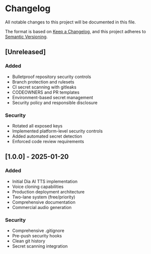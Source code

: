 # Changelog

All notable changes to this project will be documented in this file.

The format is based on [Keep a Changelog](https://keepachangelog.com/en/1.0.0/),
and this project adheres to [Semantic Versioning](https://semver.org/spec/v2.0.0.html).

## [Unreleased]

### Added
- Bulletproof repository security controls
- Branch protection and rulesets
- CI secret scanning with gitleaks
- CODEOWNERS and PR templates
- Environment-based secret management
- Security policy and responsible disclosure

### Security
- Rotated all exposed keys
- Implemented platform-level security controls
- Added automated secret detection
- Enforced code review requirements

## [1.0.0] - 2025-01-20

### Added
- Initial Dia AI TTS implementation
- Voice cloning capabilities
- Production deployment architecture
- Two-lane system (free/priority)
- Comprehensive documentation
- Commercial audio generation

### Security
- Comprehensive .gitignore
- Pre-push security hooks
- Clean git history
- Secret scanning integration
